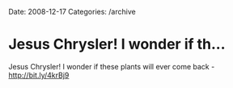 Date: 2008-12-17
Categories: /archive

# Jesus Chrysler! I wonder if th...

Jesus Chrysler! I wonder if these plants will ever come back - <a href="http://bit.ly/4krBj9" rel="nofollow">http://bit.ly/4krBj9</a>

